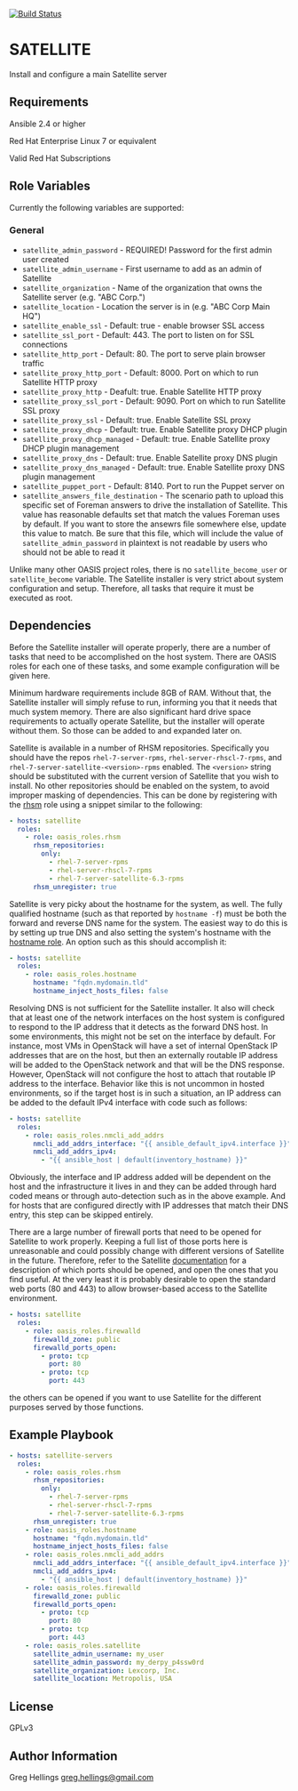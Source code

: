 [![Build Status](https://travis-ci.org/oasis-roles/satellite.svg?branch=master)](https://travis-ci.org/oasis-roles/satellite)

SATELLITE
===========

Install and configure a main Satellite server

Requirements
------------

Ansible 2.4 or higher

Red Hat Enterprise Linux 7 or equivalent

Valid Red Hat Subscriptions

Role Variables
--------------

Currently the following variables are supported:

### General

* `satellite_admin_password` - REQUIRED! Password for the first admin user created
* `satellite_admin_username` - First username to add as an admin of Satellite
* `satellite_organization` - Name of the organization that owns the Satellite server (e.g. "ABC Corp.")
* `satellite_location` - Location the server is in (e.g. "ABC Corp Main HQ")
* `satellite_enable_ssl` - Default: true - enable browser SSL access
* `satellite_ssl_port` - Default: 443. The port to listen on for SSL connections
* `satellite_http_port` - Default: 80. The port to serve plain browser traffic
* `satellite_proxy_http_port` - Default: 8000. Port on which to run Satellite HTTP proxy
* `satellite_proxy_http` - Deafult: true. Enable Satellite HTTP proxy
* `satellite_proxy_ssl_port` - Default: 9090. Port on which to run Satellite SSL proxy
* `satellite_proxy_ssl` - Default: true. Enable Satellite SSL proxy
* `satellite_proxy_dhcp` - Default: true. Enable Satellite proxy DHCP plugin
* `satellite_proxy_dhcp_managed` - Default: true. Enable Satellite proxy DHCP plugin management
* `satellite_proxy_dns` - Default: true. Enable Satellite proxy DNS plugin
* `satellite_proxy_dns_managed` - Default: true. Enable Satellite proxy DNS plugin management
* `satellite_puppet_port` - Default: 8140. Port to run the Puppet server on
* `satellite_answers_file_destination` - The scenario path to upload this specific set of Foreman
  answers to drive the installation of Satellite. This value has reasonable defaults set that match
  the values Foreman uses by default. If you want to store the ansewrs file somewhere else, update
  this value to match. Be sure that this file, which will include the value of `satellite_admin_password`
  in plaintext is not readable by users who should not be able to read it

Unlike many other OASIS project roles, there is no `satellite_become_user` or
`satellite_become` variable. The Satellite installer is very strict about system configuration and
setup. Therefore, all tasks that require it must be executed as root.

Dependencies
------------

Before the Satellite installer will operate properly, there are a number of tasks that need
to be accomplished on the host system. There are OASIS roles for each one of these tasks, and
some example configuration will be given here.

Minimum hardware requirements include 8GB of RAM. Without that, the Satellite installer will
simply refuse to run, informing you that it needs that much system memory. There are also
significant hard drive space requirements to actually operate Satellite, but the installer will
operate without them. So those can be added to and expanded later on.

Satellite is available in a number of RHSM repositories. Specifically you should have the repos
`rhel-7-server-rpms`, `rhel-server-rhscl-7-rpms`, and `rhel-7-server-satellite-<version>-rpms`
enabled. The `<version>` string should be substituted with the current version of Satellite that
you wish to install. No other repositories should be enabled on the system, to avoid improper
masking of dependencies. This can be done by registering with the
[rhsm](https://github.com/oasis-roles/rhsm/) role using a snippet similar to the following:
```yaml
- hosts: satellite
  roles:
    - role: oasis_roles.rhsm
      rhsm_repositories:
        only:
          - rhel-7-server-rpms
          - rhel-server-rhscl-7-rpms
          - rhel-7-server-satellite-6.3-rpms
      rhsm_unregister: true
```

Satellite is very picky about the hostname for the system, as well. The fully qualified hostname
(such as that reported by `hostname -f`) must be both the forward and reverse DNS name for the
system. The easiest way to do this is by setting up true DNS and also setting the system's
hostname with the [hostname role](https://github.com/oasis-roles/hostname). An option such as this
should accomplish it:
```yaml
- hosts: satellite
  roles:
    - role: oasis_roles.hostname
      hostname: "fqdn.mydomain.tld"
      hostname_inject_hosts_files: false
```

Resolving DNS is not sufficient for the Satellite installer. It also will check that at least one
of the network interfaces on the host system is configured to respond to the IP address that it
detects as the forward DNS host. In some environments, this might not be set on the interface by
default. For instance, most VMs in OpenStack will have a set of internal OpenStack IP addresses that
are on the host, but then an externally routable IP address will be added to the OpenStack network
and that will be the DNS response. However, OpenStack will not configure the host to attach that
routable IP address to the interface. Behavior like this is not uncommon in hosted environments, so
if the target host is in such a situation, an IP address can be added to the default IPv4 interface
with code such as follows:
```yaml
- hosts: satellite
  roles:
    - role: oasis_roles.nmcli_add_addrs
      nmcli_add_addrs_interface: "{{ ansible_default_ipv4.interface }}"
      nmcli_add_addrs_ipv4:
        - "{{ ansible_host | default(inventory_hostname) }}"
```
Obviously, the interface and IP address added will be dependent on the host and the infrastructure
it lives in and they can be added through hard coded means or through auto-detection such as in the
above example. And for hosts that are configured directly with IP addresses that match their DNS
entry, this step can be skipped entirely.

There are a large number of firewall ports that need to be opened for Satellite to work properly.
Keeping a full list of those ports here is unreasonable and could possibly change with different
versions of Satellite in the future. Therefore, refer to the Satellite
[documentation](https://access.redhat.com/documentation/en-us/red_hat_satellite/6.3/html/installation_guide/preparing_your_environment_for_installation#ports_prerequisites)
for a description of which ports should be opened, and open the ones that you find useful.
At the very least it is probably desirable to open the standard web ports (80 and 443) to allow
browser-based access to the Satellite environment.
```yaml
- hosts: satellite
  roles:
    - role: oasis_roles.firewalld
      firewalld_zone: public
      firewalld_ports_open:
        - proto: tcp
          port: 80
        - proto: tcp
          port: 443
```
the others can be opened if you want to use Satellite for the different purposes served by
those functions.

Example Playbook
----------------

```yaml
- hosts: satellite-servers
  roles:
    - role: oasis_roles.rhsm
      rhsm_repositories:
        only:
          - rhel-7-server-rpms
          - rhel-server-rhscl-7-rpms
          - rhel-7-server-satellite-6.3-rpms
      rhsm_unregister: true
    - role: oasis_roles.hostname
      hostname: "fqdn.mydomain.tld"
      hostname_inject_hosts_files: false
    - role: oasis_roles.nmcli_add_addrs
      nmcli_add_addrs_interface: "{{ ansible_default_ipv4.interface }}"
      nmcli_add_addrs_ipv4:
        - "{{ ansible_host | default(inventory_hostname) }}"
    - role: oasis_roles.firewalld
      firewalld_zone: public
      firewalld_ports_open:
        - proto: tcp
          port: 80
        - proto: tcp
          port: 443
    - role: oasis_roles.satellite
      satellite_admin_username: my_user
      satellite_admin_password: my_derpy_p4ssw0rd
      satellite_organization: Lexcorp, Inc.
      satellite_location: Metropolis, USA
```

License
-------

GPLv3

Author Information
------------------

Greg Hellings <greg.hellings@gmail.com>
